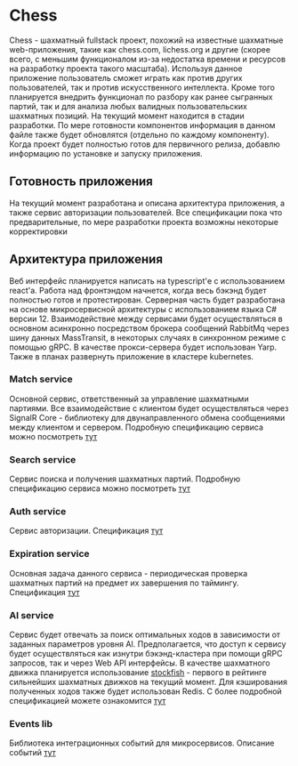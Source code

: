 # Chess
Chess - шахматный fullstack проект, похожий на известные шахматные web-приложения, такие как chess.com, lichess.org и другие (скорее всего, с меньшим функционалом из-за недостатка времени и ресурсов на разработку проекта такого масштаба). Используя данное приложение пользователь сможет играть как против других пользователей, так и против искусственного интеллекта. Кроме того планируется внедрить функционал по разбору как ранее сыгранных партий, так и для анализа любых валидных пользовательских шахматных позиций. На текущий момент находится в стадии разработки. По мере готовности компонентов информация в данном файле также будет обновлятся (отдельно по каждому компоненту). Когда проект будет полностью готов для первичного релиза, добавлю информацию по установке и запуску приложения.
## Готовность приложения
На текущий момент разработана и описана архитектура приложения, а также сервис авторизации пользователей. Все спецификации пока что предварительные, по мере разработки проекта возможны некоторые корректировки
## Архитектура приложения
Веб интерфейс планируется написать на typescript'е с использованием react'а. Работа над фронтэндом начнется, когда весь бэкэнд будет полностью готов и протестирован. Серверная часть будет разработана на основе микросервисной архитектуры с использованием языка C# версии 12. Взаимодействие между сервисами будет осуществляться в основном асинхронно посредством брокера сообщений RabbitMq через шину данных MassTransit, в некоторых случаях в синхронном режиме с помощью gRPC. В качестве прокси-сервера будет использован Yarp. Также в планах развернуть приложение в кластере kubernetes.
### Match service
Основной сервис, ответственный за управление шахматными партиями. Все взаимодействие с клиентом будет осуществляться через SignalR Core - библиотеку для двунаправленного обмена сообщениями между клиентом и сервером. Подробную спецификацию сервиса можно посмотреть [тут](specs/MatchService.pdf)
### Search service
Сервис поиска и получения шахматных партий. Подробную спецификацию сервиса можно посмотреть [тут](specs/SearchService.pdf)
### Auth service
Сервис авторизации. Спецификация [тут](specs/AuthService.pdf)
### Expiration service
Основная задача данного сервиса - периодическая проверка шахматных партий на предмет их завершения по таймингу. Спецификация [тут](specs/ExpirationService.pdf)
### AI service
Сервис будет отвечать за поиск оптимальных ходов в зависимости от заданных параметров уровня AI. Предполагается, что доступ к сервису будет осуществляться как изнутри бэкэнд-кластера при помощи gRPC запросов, так и через Web API интерфейсы. В качестве шахматного движка планируется использование [stockfish](https://github.com/official-stockfish/Stockfish) - первого в рейтинге сильнейших шахматных движков на текущий момент. Для кэширования полученных ходов также будет использован Redis. С более подробной спецификацией можете ознакомится [тут](specs/AIService.pdf)
### Events lib
Библиотека интеграционных событий для микросервисов. Описание событий [тут](specs/EventsLib.pdf)
